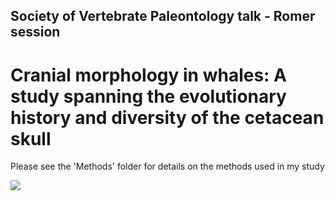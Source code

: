 ## Society of Vertebrate Paleontology talk - Romer session

# Cranial morphology in whales: A study spanning the evolutionary history and diversity of the cetacean skull 

Please see the 'Methods' folder for details on the methods used in my study

![](https://media.giphy.com/media/ihMRYa5ULUGOJsLntS/giphy.gif)
